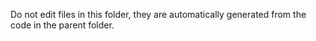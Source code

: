 Do not edit files in this folder, they are automatically generated from the code in the parent folder.
